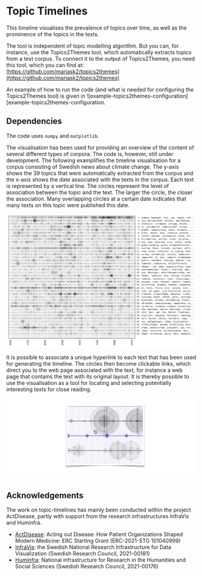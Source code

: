 Topic Timelines
===============
This timeline visualises the prevalence of topics over time, as well as the prominence of the topics in the texts. 


The tool is independent of topic modelling algorithm. But you can, for instance, use the Topics2Themes tool, which automatically extracts topics from a text corpus. To connect it to the output of Topics2Themes, you need this tool, which you can find at: [https://github.com/mariask2/topics2themes](https://github.com/mariask2/topics2themes)

An example of how to run the code (and what is needed for configuring the Topics2Themes tool) is given in ![example-topics2themes-configuration][example-topics2themes-configuration. 

Dependencies
-------------

The code uses `numpy` and `matplotlib`.

The visualisation has been used for providing an overview of the content of several different types of corpora. The code is, however, still under development. The following examplifies the timeline visualisation for a corpus consisting of Swedish news about climate change. The y-axis shows the 39 topics that were automatically extracted from the corpus and the x-axis shows the date associated with the texts in the corpus. Each text is represented by a vertical line. The circles represent the level of association between the topic and the text. The larger the circle, the closer the association. Many overlapping circles at a certain date indicates that many texts on this topic were published this date. 

![A visualisation of climate news](climate-news.png)

It is possible to associate a unique hyperlink to each text that has been used for generating the timeline. The circles then become clickable links, which direct you to the web page associated with the text, for instance a web page that contains the text with its original layout. It is thereby possible to use the visualisation as a tool for locating and selecting potentially interesting texts for close reading.

![An example of zooming in and clicking](zoom_in.png)

## Acknowledgements
The work on topic-timelines has mainly been conducted within the project ActDisease, partly with support from the research infrastructures InfraVis and Huminfra.

- [ActDisease](https://www.actdisease.org): Acting out Disease: How Patient Organizations Shaped Modern Medicine: ERC Starting Grant (ERC-2021-STG 101040999)
- [InfraVis](https://infravis.se): the Swedish National Research Infrastructure for Data Visualization (Swedish Research Council, 2021-00181)
- [Huminfra](https://www.huminfra.se): National infrastructure for Research in the Humanities and Social Sciences (Swedish Research Council, 2021-00176)


